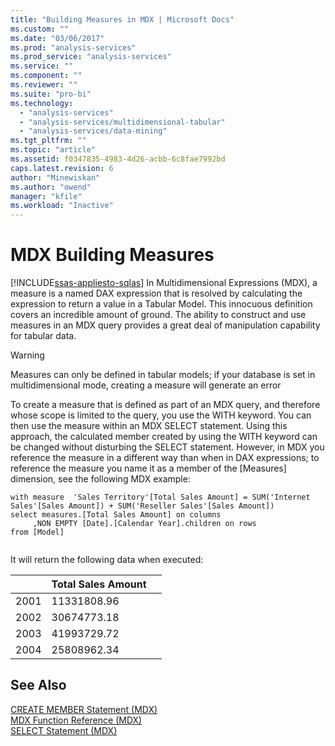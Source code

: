 ```yaml
---
title: "Building Measures in MDX | Microsoft Docs"
ms.custom: ""
ms.date: "03/06/2017"
ms.prod: "analysis-services"
ms.prod_service: "analysis-services"
ms.service: ""
ms.component: ""
ms.reviewer: ""
ms.suite: "pro-bi"
ms.technology: 
  - "analysis-services"
  - "analysis-services/multidimensional-tabular"
  - "analysis-services/data-mining"
ms.tgt_pltfrm: ""
ms.topic: "article"
ms.assetid: f0347835-4983-4d26-acbb-6c8fae7992bd
caps.latest.revision: 6
author: "Minewiskan"
ms.author: "owend"
manager: "kfile"
ms.workload: "Inactive"
---
```

# MDX Building Measures
[!INCLUDE[ssas-appliesto-sqlas](../../../includes/ssas-appliesto-sqlas.md)]
  In Multidimensional Expressions (MDX), a measure is a named DAX expression that is resolved by calculating the expression to return a value in a Tabular Model. This innocuous definition covers an incredible amount of ground. The ability to construct and use measures in an MDX query provides a great deal of manipulation capability for tabular data.  
  
> [!WARNING]  
>  Measures can only be defined in tabular models; if your database is set in multidimensional mode, creating a measure will generate an error  
  
 To create a measure that is defined as part of an MDX query, and therefore whose scope is limited to the query, you use the WITH keyword. You can then use the measure within an MDX SELECT statement. Using this approach, the calculated member created by using the WITH keyword can be changed without disturbing the SELECT statement. However, in MDX you reference the measure in a different way than when in DAX expressions; to reference the measure you name it as a member of the [Measures] dimension, see the following MDX example:  
  
```  
with measure  'Sales Territory'[Total Sales Amount] = SUM('Internet Sales'[Sales Amount]) + SUM('Reseller Sales'[Sales Amount])  
select measures.[Total Sales Amount] on columns  
     ,NON EMPTY [Date].[Calendar Year].children on rows  
from [Model]  
  
```  
  
 It will return the following data when executed:  
  
||Total Sales Amount||  
|-|------------------------|-|  
|2001|11331808.96||  
|2002|30674773.18||  
|2003|41993729.72||  
|2004|25808962.34||  
  
## See Also  
 [CREATE MEMBER Statement &#40;MDX&#41;](../../../mdx/mdx-data-definition-create-member.md)   
 [MDX Function Reference &#40;MDX&#41;](../../../mdx/mdx-function-reference-mdx.md)   
 [SELECT Statement &#40;MDX&#41;](../../../mdx/mdx-data-manipulation-select.md)  
  
  
